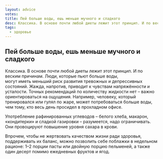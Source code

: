 ```yaml
---
layout: advice
votes:
title: Пей больше воды, ешь меньше мучного и сладкого
desc: Классика. В основе почти любой диеты лежит этот принцип. И по веским причинам.
tags:
  - здоровье
---
```


## Пей больше воды, ешь меньше мучного и сладкого

Классика. В основе почти любой диеты лежит этот принцип. И по веским причинам. Люди, которые пьют больше воды, могут иметь меньший риск развития тревожных и депрессивных состояний. Жажда, напротив, приводит к чувствам напряжённости и усталости. Точных рекомендаций по количеству жидкости нет – важно ориентироваться на ощущения. Например, человеку, который тренировался или гулял по жаре, может потребоваться больше воды, чем тому, кто весь день просидел в прохладном офисе.

Употребление рафинированных углеводов – белого хлеба, макарон, «кондитерки» и сладкой газировки – разумеется, надо ограничивать. Они провоцируют повышение уровня сахара в крови.

Впрочем, чтобы не жертвовать качеством жизни ради здоровья, поддерживать их баланс, можно позволить себе поблажки в недельном рационе: 1–2 порции пасты или двойную порцию пельменей, а также один десерт помимо ежедневных фруктов и ягод.
